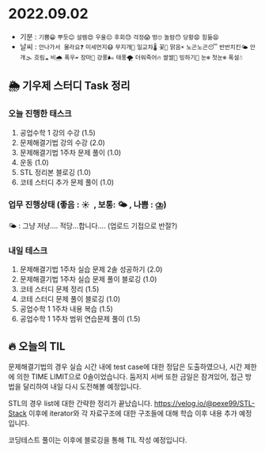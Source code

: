 # 2022.09.02
- 기분 : `기쁨😁` `뿌듯😊` `설렘😍` `우울😔` `후회😓` `걱정😱` `멍🙄` `놀람😯` `당황😧` `힘듦😫`
- 날씨 : `안나가서 몰라요❓` `미세먼지😷` `무지개🌈` `일교차🌡️` `꽃🌸` `맑음☀️` `노곤노곤😴` `반반치킨🌤️` `안개🌫️` `흐림☁️` `비🌧️` `폭우☔` `장마🌊` `강풍🌬️` `태풍🌪️` `더워죽어🔥` `쌀쌀🥶` `빙하기🧊` `눈❄️` `첫눈❄️` `폭설☃️`

## 🌦️ 기우제 스터디 Task 정리

### 오늘 진행한 태스크
1. 공업수학 1 강의 수강 (1.5)
2. 문제해결기법 강의 수강 (2.0)
3. 문제해결기법 1주차 문제 풀이 (1.0)
4. 운동 (1.0)
5. STL 정리본 블로깅 (1.0)
6. 코테 스터디 추가 문제 풀이 (1.0)

### 업무 진행상태 (좋음 : ☀  , 보통: 🌤 , 나쁨 : ⛈)  
🌤 : 그냥 저냥.... 적당...합니다.... (업로드 기접으로 반절?)
 
### 내일 테스크
1. 문제해결기법 1주차 실습 문제 2솔 성공하기 (2.0)
2. 문제해결기법 1주차 실습 문제 풀이 블로깅 (1.0)
3. 코테 스터디 문제 정리 (1.5)
4. 코테 스터디 문제 풀이 블로깅 (1.0)
5. 공업수학 1 1주차 내용 복습 (1.5)
6. 공업수학 1 1주차 범위 연습문제 풀이 (1.5)

## 🔥 오늘의 TIL

문제해결기법의 경우 실습 시간 내에 test case에 대한 정답은 도출하였으나, 시간 제한에 의한 TIME LIMIT으로 0솔이었습니다.
둠저지 서버 또한 금일은 잠겨있어, 접근 방법을 달리하여 내일 다시 도전해볼 예정입니다.

STL의 경우 list에 대한 간략한 정리가 끝났습니다.
https://velog.io/@pexe99/STL-Stack
이후에 iterator와 각 자료구조에 대한 구조들에 대해 학습 이후 내용 추가 예정입니다.

코딩테스트 풀이는 이후에 블로깅을 통해 TIL 작성 예정입니다.

